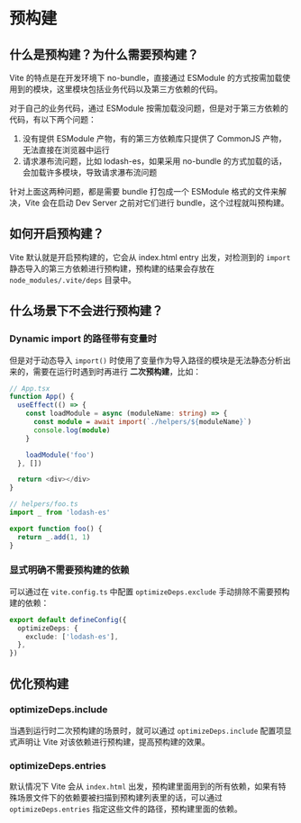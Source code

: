 # 预构建

## 什么是预构建？为什么需要预构建？

Vite 的特点是在开发环境下 no-bundle，直接通过 ESModule 的方式按需加载使用到的模块，这里模块包括业务代码以及第三方依赖的代码。

对于自己的业务代码，通过 ESModule 按需加载没问题，但是对于第三方依赖的代码，有以下两个问题：

1. 没有提供 ESModule 产物，有的第三方依赖库只提供了 CommonJS 产物，无法直接在浏览器中运行
2. 请求瀑布流问题，比如 lodash-es，如果采用 no-bundle 的方式加载的话，会加载许多模块，导致请求瀑布流问题

针对上面这两种问题，都是需要 bundle 打包成一个 ESModule 格式的文件来解决，Vite 会在启动 Dev Server 之前对它们进行 bundle，这个过程就叫预构建。

## 如何开启预构建？

Vite 默认就是开启预构建的，它会从 index.html entry 出发，对检测到的 `import` 静态导入的第三方依赖进行预构建，预构建的结果会存放在 `node_modules/.vite/deps` 目录中。

## 什么场景下不会进行预构建？

### Dynamic import 的路径带有变量时

但是对于动态导入 `import()` 时使用了变量作为导入路径的模块是无法静态分析出来的，需要在运行时遇到时再进行 **二次预构建**，比如：

```ts
// App.tsx
function App() {
  useEffect(() => {
    const loadModule = async (moduleName: string) => {
      const module = await import(`./helpers/${moduleName}`)
      console.log(module)
    }

    loadModule('foo')
  }, [])

  return <div></div>
}

// helpers/foo.ts
import _ from 'lodash-es'

export function foo() {
  return _.add(1, 1)
}
```

### 显式明确不需要预构建的依赖

可以通过在 `vite.config.ts` 中配置 `optimizeDeps.exclude` 手动排除不需要预构建的依赖：

```ts
export default defineConfig({
  optimizeDeps: {
    exclude: ['lodash-es'],
  },
})
```

## 优化预构建

### optimizeDeps.include

当遇到运行时二次预构建的场景时，就可以通过 `optimizeDeps.include` 配置项显式声明让 Vite 对该依赖进行预构建，提高预构建的效果。

### optimizeDeps.entries

默认情况下 Vite 会从 `index.html` 出发，预构建里面用到的所有依赖，如果有特殊场景文件下的依赖要被扫描到预构建列表里的话，可以通过 `optimizeDeps.entries` 指定这些文件的路径，预构建里面的依赖。
